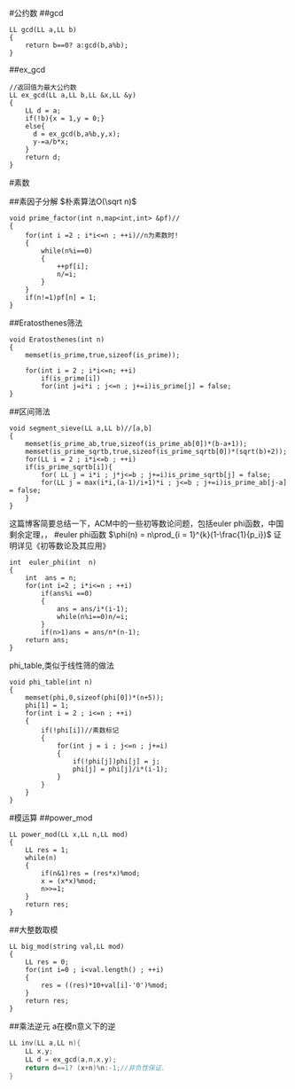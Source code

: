 
#公约数
##gcd

```
LL gcd(LL a,LL b)
{
    return b==0? a:gcd(b,a%b);
}
```
##ex_gcd

```
//返回值为最大公约数
LL ex_gcd(LL a,LL b,LL &x,LL &y)
{
    LL d = a;
    if(!b){x = 1,y = 0;}
    else{
      d = ex_gcd(b,a%b,y,x);
      y-=a/b*x;
    }
    return d;
}
```
#素数

##素因子分解
$朴素算法O(\sqrt n)$
```
void prime_factor(int n,map<int,int> &pf)//
{
    for(int i =2 ; i*i<=n ; ++i)//n为素数时!
    {
        while(n%i==0)
        {
            ++pf[i];
            n/=i;
        }
    }
    if(n!=1)pf[n] = 1;
}
```
##Eratosthenes筛法

```
void Eratosthenes(int n)
{
    memset(is_prime,true,sizeof(is_prime));

    for(int i = 2 ; i*i<=n; ++i)
        if(is_prime[i])
        for(int j=i*i ; j<=n ; j+=i)is_prime[j] = false;
}
```
##区间筛法

```
void segment_sieve(LL a,LL b)//[a,b]
{
    memset(is_prime_ab,true,sizeof(is_prime_ab[0])*(b-a+1));
    memset(is_prime_sqrtb,true,sizeof(is_prime_sqrtb[0])*(sqrt(b)+2));
    for(LL i = 2 ; i*i<=b ; ++i)
    if(is_prime_sqrtb[i]){
        for( LL j = i*i ; j*j<=b ; j+=i)is_prime_sqrtb[j] = false;
        for(LL j = max(i*i,(a-1)/i+1)*i ; j<=b ; j+=i)is_prime_ab[j-a] = false;
    }
}
```
这篇博客简要总结一下，ACM中的一些初等数论问题，包括euler phi函数，中国剩余定理，，
#euler phi函数
$\phi(n) = n\prod_{i = 1}^{k}(1-\frac{1}{p_i})$
证明详见《初等数论及其应用》

```
int  euler_phi(int  n)
{
    int  ans = n;
    for(int i=2 ; i*i<=n ; ++i)
        if(ans%i ==0)
        {
            ans = ans/i*(i-1);
            while(n%i==0)n/=i;
        }
        if(n>1)ans = ans/n*(n-1);
    return ans;
}
```
phi_table,类似于线性筛的做法

```
void phi_table(int n)
{
    memset(phi,0,sizeof(phi[0])*(n+5));
    phi[1] = 1;
    for(int i = 2 ; i<=n ; ++i)
    {
        if(!phi[i])//素数标记
        {
            for(int j = i ; j<=n ; j+=i)
            {
                if(!phi[j])phi[j] = j;
                phi[j] = phi[j]/i*(i-1);
            }
        }
    }
}
```

#模运算
##power_mod

```
LL power_mod(LL x,LL n,LL mod)
{
    LL res = 1;
    while(n)
    {
        if(n&1)res = (res*x)%mod;
        x = (x*x)%mod;
        n>>=1;
    }
    return res;
}

```

##大整数取模
```
LL big_mod(string val,LL mod)
{
    LL res = 0;
    for(int i=0 ; i<val.length() ; ++i)
    {
        res = ((res)*10+val[i]-'0')%mod;
    }
    return res;
}
```
##乘法逆元
a在模n意义下的逆
```c++
LL inv(LL a,LL n){
    LL x,y;
    LL d = ex_gcd(a,n,x,y);
    return d==1? (x+n)%n:-1;//非负性保证.
}
```
